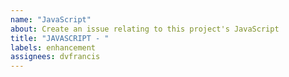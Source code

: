 ```yaml
---
name: "JavaScript"
about: Create an issue relating to this project's JavaScript
title: "JAVASCRIPT - "
labels: enhancement
assignees: dvfrancis
---
```

